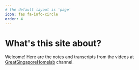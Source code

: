 ```yaml
---
# the default layout is 'page'
icon: fas fa-info-circle
order: 4
---
```


<!-- > Add Markdown syntax content to file `_tabs/about.md`{: .filepath } and it will show up on this page.
{: .prompt-tip } -->

# What's this site about?

Welcome! Here are the notes and transcripts from the videos at [GreatSingaporeHomelab](https://www.youtube.com/@greatsghomelab) channel.
